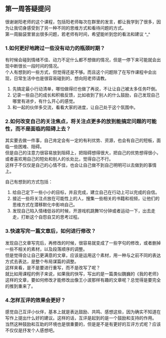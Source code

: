 ## 第一周答疑提问

很谢谢阳老师的这个课程，包括阳老师每次在群里的发言，都让我学到了很多，因为让我切身感受到了另一种不同的思维方式和看待问题的方式。  
第一周脑袋里冒出很多问题，若老师有时间，希望能听到您的看法和建议 ^_^

### 1.如何更好地跨过一些没有动力的瓶颈时期？

有时候会碰到情绪不佳、动力不足什么都不想做的情况，但是一停下来可能就会出现中断很长一段时间的情况。  
个人有想到的一些方式，但觉得还是不够。而且这个问题除了在写作课程中会出现，日常生活中也是很容易碰到的，想向阳老师请教。

1. 先搞定最小行动清单，哪怕做得烂也做了再说，不让让自己被太多任务吓倒。  
2. 记录一些自己的成长和积极反馈，比如收到了别人的什么鼓励，自己发现自己哪里有进步，有什么开心的感觉。  
3. 和一起的伙伴多交流，看看大家的进度，让自己处于这个氛围中。

### 2.如何改变自己的关注焦点，将关注点更多的放到能搞定问题的可能性，而不是面临的阻碍上去？

其实要去做一件事，自己肯定会有一定的有利优势、资源，也会有自己的短板，面临一些困难、阻碍。  
但是自己的注意力很容易放到阻碍上，把阻碍想得很大，把自己的优势想得很小，或者喜欢用自己的短处和别人的长处比，觉得自己不行。  
这样子不仅仅是自己的心情不佳，也会让自己做不到自己明明可以去做到的事情上。

自己有想到的方式包括：
1. 给自己定下一些小小的目标，并且完成，建立自己在行动上可以完成的自信。
2. 接近一些将关注点放在可能性上的人，搜集一些相关的书籍和视频，让他们的思维方式在潜移默化中影响自己。
3. 发现自己陷入情绪低谷的时候，开游戏机跳舞10分钟或者运动一下，出去走走，打断这个自怨自艾的思考过程。

### 3.快速写完一篇文章后，如何进行修改？

发现自己文章写完后，再修改的时候，很容易就变成了一些字句的修改，或者删掉一些不相关的素材，以及段落顺序的调整。  
但是觉得会让自己更满意的文章，应该是运用这个素材，用一种与之前不同的表达方式去表达，是整个布局谋篇的调整。  
这样来看，是不是要进行重写，而不是改写了呢？  
就比如用课程的例子来说，如果我的快写，写出的是一篇类似魏巍的《我的老师》这样的文章，要如何修改才能修改出像王小波那样有趣的文章呢？总觉得是要完全的推到重来了。  

### 4.怎样互评的效果会更好？

感觉自己互评小伙伴，基本上就是表达鼓励、共鸣、感想这些，因为确实不知道在写作上提出什么好的建议。这样的话，互评是起到的是一个鼓励和支持的作用。  
当然这种鼓励和互助的环境也是很重要的，但是是不是有更好的互评方式呢？应该不仅仅是抒发个人感想吧。



